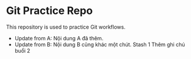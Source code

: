 # Git Practice Repo
This repository is used to practice Git workflows.

- Update from A: Nội dung A đã thêm.
- Update from B: Nội dung B cũng khác một chút.
Stash 1
Thêm ghi chú buổi 2
